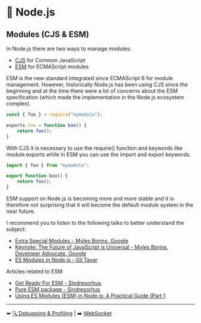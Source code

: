 # 🐢 Node.js

## Modules (CJS & ESM)

In Node.js there are two ways to manage modules:

- [CJS](https://nodejs.org/api/modules.html) for Common JavaScript
- [ESM](https://nodejs.org/api/esm.html) for ECMAScript modules

ESM is the new standard integrated since ECMAScript 6 for module management. However, historically Node.js has been using CJS since the beginning and at the time there were a lot of concerns about the ESM specification (which made the implementation in the Node js ecosystem complex).

```js
const { foo } = require("mymodule");

exports.foo = function boo() {
    return foo();
}
```

With CJS it is necessary to use the require() function and keywords like module.exports while in ESM you can use the import and export keywords.

```js
import { foo } from "mymodule";

export function boo() {
    return foo();
}
```

ESM support on Node.js is becoming more and more stable and it is therefore not surprising that it will become the default module system in the near future.


I recommend you to listen to the following talks to better understand the subject:

- [Extra Special Modules - Myles Borins, Google](https://www.youtube.com/watch?v=bP0tlIcA3ns)
- [Keynote: The Future of JavaScript is Universal - Myles Borins, Developer Advocate, Google](https://www.youtube.com/watch?v=o2M7g8Xwc7g)
- [ES Modules in Node.js - Gil Tayar](https://www.youtube.com/watch?v=mMEKrHmZLpQ&list=PL0CdgOSSGlBalMPxFFycq7OIqQF8cJS28&index=7)

Articles related to ESM

- [Get Ready For ESM - Sindresorhus](https://blog.sindresorhus.com/get-ready-for-esm-aa53530b3f77)
- [Pure ESM package - Sindresorhus](https://gist.github.com/sindresorhus/a39789f98801d908bbc7ff3ecc99d99c)
- [Using ES Modules (ESM) in Node.js: A Practical Guide (Part 1](https://gils-blog.tayar.org/posts/using-jsm-esm-in-nodejs-a-practical-guide-part-1/)

---

⬅️ [🔍 Debugging & Profiling](./debugging-and-profiling.md) |
➡️ [WebSocket](./websocket.md)